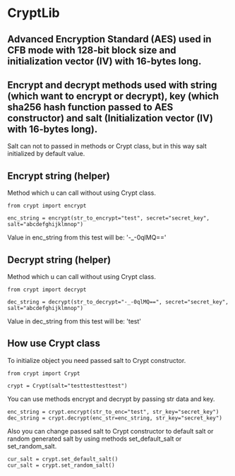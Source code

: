# CryptLib

Advanced Encryption Standard (AES) used in CFB mode with 128-bit block size and
initialization vector (IV) with 16-bytes long.
---
Encrypt and decrypt methods used with string (which want to encrypt 
or decrypt), key (which sha256 hash function passed to AES constructor)
and salt (Initialization vector (IV) with 16-bytes long). 
---
Salt can not to passed in methods or Crypt class, but in this way 
salt initialized by default value.
## Encrypt string (helper)
Method which u can call without using Crypt class.
```
from crypt import encrypt

enc_string = encrypt(str_to_encrypt="test", secret="secret_key", salt="abcdefghijklmnop")
```
Value in enc_string from this test will be: '-_-0qlMQ=='
## Decrypt string (helper)
Method which u can call without using Crypt class.
```
from crypt import decrypt

dec_string = decrypt(str_to_decrypt="-_-0qlMQ==", secret="secret_key", salt="abcdefghijklmnop")
```
Value in dec_string from this test will be: 'test'

## How use Crypt class
To initialize object you need passed salt to Crypt constructor. 
```
from crypt import Crypt

crypt = Crypt(salt="testtesttesttest")
```
You can use methods encrypt and decrypt by passing str data and key.
```
enc_string = crypt.encrypt(str_to_enc="test", str_key="secret_key")
dec_string = crypt.decrypt(enc_str=enc_string, str_key="secret_key")
```
Also you can change passed salt to Crypt constructor 
to default salt or random generated salt by using methods 
set_default_salt or set_random_salt.
```
cur_salt = crypt.set_default_salt()
cur_salt = crypt.set_random_salt()
```